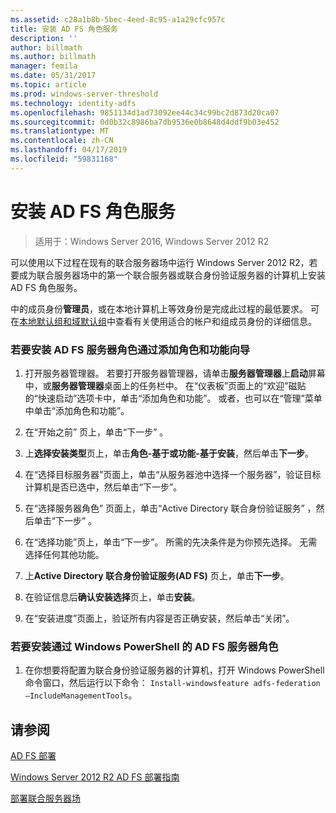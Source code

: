 ```yaml
---
ms.assetid: c28a1b8b-5bec-4eed-8c95-a1a29cfc957c
title: 安装 AD FS 角色服务
description: ''
author: billmath
ms.author: billmath
manager: femila
ms.date: 05/31/2017
ms.topic: article
ms.prod: windows-server-threshold
ms.technology: identity-adfs
ms.openlocfilehash: 9851134d1ad73092ee44c34c99bc2d873d20ca07
ms.sourcegitcommit: 0d0b32c8986ba7db9536e0b8648d4ddf9b03e452
ms.translationtype: MT
ms.contentlocale: zh-CN
ms.lasthandoff: 04/17/2019
ms.locfileid: "59831168"
---
```

# <a name="install-the-ad-fs-role-service"></a>安装 AD FS 角色服务

>适用于：Windows Server 2016, Windows Server 2012 R2

可以使用以下过程在现有的联合服务器场中运行 Windows Server 2012 R2，若要成为联合服务器场中的第一个联合服务器或联合身份验证服务器的计算机上安装 AD FS 角色服务。  
  
中的成员身份**管理员**，或在本地计算机上等效身份是完成此过程的最低要求。  可在[本地默认组和域默认组](https://go.microsoft.com/fwlink/?LinkId=83477)中查看有关使用适合的帐户和组成员身份的详细信息。   
  
### <a name="to-install-the-ad-fs-server-role-via-the-add-roles-and-features-wizard"></a>若要安装 AD FS 服务器角色通过添加角色和功能向导  
  
1.  打开服务器管理器。 若要打开服务器管理器，请单击**服务器管理器**上**启动**屏幕中，或**服务器管理器**桌面上的任务栏中。 在“仪表板”页面上的“欢迎”磁贴的“快速启动”选项卡中，单击“添加角色和功能”。 或者，也可以在“管理”菜单中单击“添加角色和功能”。  
  
2.  在“开始之前”  页上，单击“下一步” 。  
  
3.  上**选择安装类型**页上，单击**角色\-基于或功能\-基于安装**，然后单击**下一步**。  
  
4.  在“选择目标服务器”页面上，单击“从服务器池中选择一个服务器”，验证目标计算机是否已选中，然后单击“下一步”。  
  
5.  在“选择服务器角色”  页面上，单击“Active Directory 联合身份验证服务” ，然后单击“下一步” 。  
  
6.  在“选择功能”页上，单击“下一步”。 所需的先决条件是为你预先选择。 无需选择任何其他功能。  
  
7.  上**Active Directory 联合身份验证服务\(AD FS\)** 页上，单击**下一步**。  
  
8.  在验证信息后**确认安装选择**页上，单击**安装**。  
  
9. 在“安装进度”页面上，验证所有内容是否正确安装，然后单击“关闭”。  
  
### <a name="to-install-the-ad-fs-server-role-via-windows-powershell"></a>若要安装通过 Windows PowerShell 的 AD FS 服务器角色  
  
1.  在你想要将配置为联合身份验证服务器的计算机，打开 Windows PowerShell 命令窗口，然后运行以下命令： `Install-windowsfeature adfs-federation –IncludeManagementTools`。  
  
## <a name="see-also"></a>请参阅 

[AD FS 部署](../../ad-fs/AD-FS-Deployment.md)  

[Windows Server 2012 R2 AD FS 部署指南](../../ad-fs/deployment/Windows-Server-2012-R2-AD-FS-Deployment-Guide.md)  
 
[部署联合服务器场](../../ad-fs/deployment/Deploying-a-Federation-Server-Farm.md)  
  

